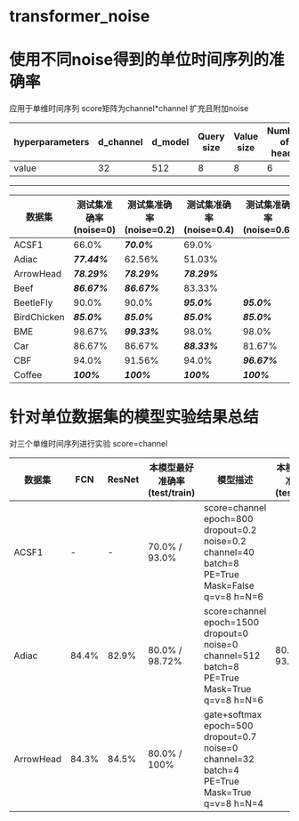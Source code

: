 # transformer_noise
使用不同noise得到的单位时间序列的准确率
=
应用于单维时间序列 score矩阵为channel*channel 扩充且附加noise

hyperparameters | d_channel | d_model | Query size | Value size | Number of heads | Number of encoder | dropout | Positional encoding | mask |
----------------|-----------|---------|-----------|-----------|-------------------|-------------------|---------|---------------------|------|
value | 32 | 512 | 8 | 8| 6 | 6 | 0.2 | True | Fasle |

---
数据集 | 测试集准确率(noise=0) | 测试集准确率(noise=0.2) | 测试集准确率(noise=0.4) | 测试集准确率(noise=0.6) |
-------|----------------------|------------------------|--------------------------|-------------------------|
ACSF1|66.0%|***70.0%***|69.0%||
Adiac|***77.44%***|62.56%|51.03%||
ArrowHead|***78.29%***|***78.29%***|***78.29%***||
Beef|***86.67%***|***86.67%***|83.33%||
BeetleFly|90.0%|90.0%|***95.0%***|***95.0%***|
BirdChicken|***85.0%***|***85.0%***|***85.0%***|***85.0%***|
BME|98.67%|***99.33%***|98.0%|98.0%|
Car|86.67%|86.67%|***88.33%***|81.67%|
CBF|94.0%|91.56%|94.0%|***96.67%***|
Coffee|***100%***|***100%***|***100%***|***100%***|

针对单位数据集的模型实验结果总结
=
对三个单维时间序列进行实验 score=channel 

数据集 | FCN| ResNet | 本模型最好准确率(test/train) | 模型描述 | 本模型最好准确率(test/train) | 模型描述 |
-------|----|--------|-----------------------------|----------|------------------------------|---------|
ACSF1|-|-|70.0% / 93.0%|score=channel epoch=800 dropout=0.2 noise=0.2 channel=40 batch=8 PE=True Mask=False q=v=8 h=N=6|
Adiac|84.4%|82.9%|80.0% / 98.72%|score=channel epoch=1500 dropout=0 noise=0 channel=512 batch=8 PE=True Mask=True q=v=8 h=N=6|80.0% / 93.59%|score=channel epoch=1500 dropout=0.2 noise=0 channel=256 batch=32 PE=True Mask=True q=v=8 h=N=6|
ArrowHead|84.3%|84.5%|80.0% / 100%|gate+softmax epoch=500 dropout=0.7 noise=0 channel=32 batch=4 PE=True Mask=True q=v=8 h=N=4|
